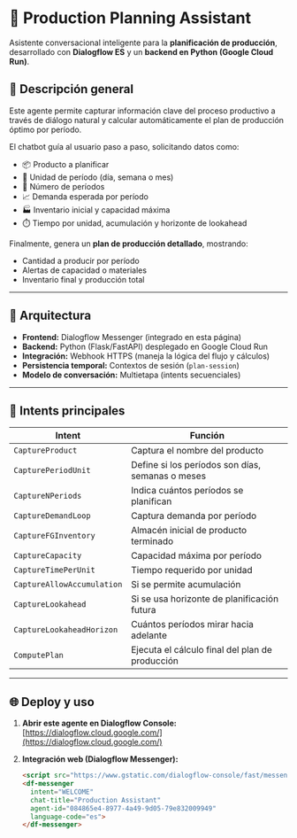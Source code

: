 # 🤖 Production Planning Assistant

Asistente conversacional inteligente para la **planificación de producción**, desarrollado con **Dialogflow ES** y un **backend en Python (Google Cloud Run)**.

## 🚀 Descripción general

Este agente permite capturar información clave del proceso productivo a través de diálogo natural y calcular automáticamente el plan de producción óptimo por período.

El chatbot guía al usuario paso a paso, solicitando datos como:

- 📦 Producto a planificar  
- 📅 Unidad de período (día, semana o mes)  
- 🔢 Número de períodos  
- 📈 Demanda esperada por período  
- 🏭 Inventario inicial y capacidad máxima  
- ⏱️ Tiempo por unidad, acumulación y horizonte de lookahead  

Finalmente, genera un **plan de producción detallado**, mostrando:
- Cantidad a producir por período  
- Alertas de capacidad o materiales  
- Inventario final y producción total  

---

## 🧠 Arquitectura

- **Frontend:** Dialogflow Messenger (integrado en esta página)
- **Backend:** Python (Flask/FastAPI) desplegado en Google Cloud Run
- **Integración:** Webhook HTTPS (maneja la lógica del flujo y cálculos)
- **Persistencia temporal:** Contextos de sesión (`plan-session`)  
- **Modelo de conversación:** Multietapa (intents secuenciales)

---

## 🧩 Intents principales

| Intent | Función |
|--------|----------|
| `CaptureProduct` | Captura el nombre del producto |
| `CapturePeriodUnit` | Define si los períodos son días, semanas o meses |
| `CaptureNPeriods` | Indica cuántos períodos se planifican |
| `CaptureDemandLoop` | Captura demanda por período |
| `CaptureFGInventory` | Almacén inicial de producto terminado |
| `CaptureCapacity` | Capacidad máxima por período |
| `CaptureTimePerUnit` | Tiempo requerido por unidad |
| `CaptureAllowAccumulation` | Si se permite acumulación |
| `CaptureLookahead` | Si se usa horizonte de planificación futura |
| `CaptureLookaheadHorizon` | Cuántos períodos mirar hacia adelante |
| `ComputePlan` | Ejecuta el cálculo final del plan de producción |

---

## 🌐 Deploy y uso

1. **Abrir este agente en Dialogflow Console:**  
   [https://dialogflow.cloud.google.com/](https://dialogflow.cloud.google.com/)

2. **Integración web (Dialogflow Messenger):**
   ```html
   <script src="https://www.gstatic.com/dialogflow-console/fast/messenger/bootstrap.js?v=1"></script>
   <df-messenger
     intent="WELCOME"
     chat-title="Production Assistant"
     agent-id="084865e4-8977-4a49-9d05-79e832009949"
     language-code="es">
   </df-messenger>
